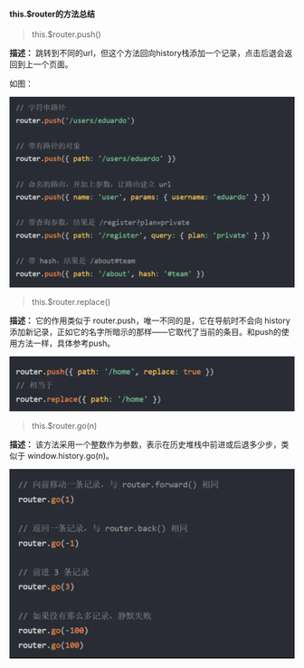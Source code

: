 #### this.$router的方法总结

>this.$router.push()

__描述：__ 跳转到不同的url，但这个方法回向history栈添加一个记录，点击后退会返回到上一个页面。

如图：

![](./images/push.png)

>this.$router.replace()

__描述：__ 它的作用类似于 router.push，唯一不同的是，它在导航时不会向 history 添加新记录，正如它的名字所暗示的那样——它取代了当前的条目。和push的使用方法一样，具体参考push。

![](./images/push与replace等价.png)


>this.$router.go(n)

__描述：__ 该方法采用一个整数作为参数，表示在历史堆栈中前进或后退多少步，类似于 window.history.go(n)。

![](./images/go.png)


<!-- 先总结常用的三种，未完待续......... -->